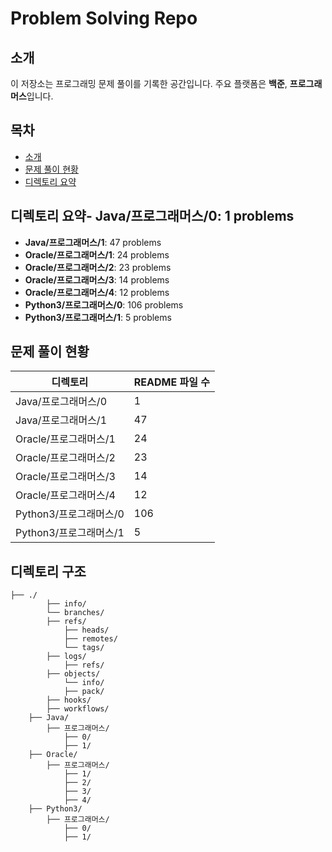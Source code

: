 # Problem Solving Repo

## 소개
이 저장소는 프로그래밍 문제 풀이를 기록한 공간입니다. 주요 플랫폼은 **백준**, **프로그래머스**입니다.

## 목차
- [소개](#소개)
- [문제 풀이 현황](#문제-풀이-현황)
- [디렉토리 요약](#디렉토리-요약)

## 디렉토리 요약- **Java/프로그래머스/0**: 1 problems
- **Java/프로그래머스/1**: 47 problems
- **Oracle/프로그래머스/1**: 24 problems
- **Oracle/프로그래머스/2**: 23 problems
- **Oracle/프로그래머스/3**: 14 problems
- **Oracle/프로그래머스/4**: 12 problems
- **Python3/프로그래머스/0**: 106 problems
- **Python3/프로그래머스/1**: 5 problems

## 문제 풀이 현황
| 디렉토리           | README 파일 수 |
|--------------------|----------------|
| Java/프로그래머스/0 | 1 |
| Java/프로그래머스/1 | 47 |
| Oracle/프로그래머스/1 | 24 |
| Oracle/프로그래머스/2 | 23 |
| Oracle/프로그래머스/3 | 14 |
| Oracle/프로그래머스/4 | 12 |
| Python3/프로그래머스/0 | 106 |
| Python3/프로그래머스/1 | 5 |

## 디렉토리 구조
```
├── ./
        ├── info/
        └── branches/
        ├── refs/
            ├── heads/
            ├── remotes/
            └── tags/
        ├── logs/
            ├── refs/
        ├── objects/
            └── info/
            ├── pack/
        ├── hooks/
        ├── workflows/
    ├── Java/
        ├── 프로그래머스/
            ├── 0/
            ├── 1/
    ├── Oracle/
        ├── 프로그래머스/
            ├── 1/
            ├── 2/
            ├── 3/
            ├── 4/
    ├── Python3/
        ├── 프로그래머스/
            ├── 0/
            ├── 1/
```
